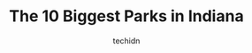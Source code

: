 ---
layout: ampstory
image: https://i0.wp.com/paketmu.com/wp-content/uploads/2023/06/christian-park-0-in-indiana-1686367255.jpeg?resize=640,853
author: techidn
featured: false
description: Explore the diverse Park scene in Indiana, home to an incredible selection of 10 establishments catering to every taste. Whether youre in search of iconic favorites or undiscovered treasure
title: The 10 Biggest Parks in Indiana
cover:
   title: The 10 Biggest Parks in Indiana
   subtitle: RICKPATE
   background: https://paketmu.com/wp-content/uploads/2023/06/christian-park-0-in-indiana-1686367255.jpeg

pages: 
 - layout: thirds
   top: <h1>#1 Indiana Dunes National Park</h1>
   bottom: "<p>Wow! What a beautiful park. I went just before sundown to hike and catch the sunset on the beach. Then as I was exiting I saw the full moon rise as well — such a treat!</p>"
   background: https://paketmu.com/wp-content/uploads/2023/06/christian-park-1-in-indiana-1686367256.jpeg
   backgroundblur: true
 - layout: thirds
   top: <h1>#2 Indiana Dunes State Park</h1>
   bottom: "<p>We were here during summer and the line to enter the parking was huge. It took a while for us to get a spot in the Parking area. However, it was worth the wait. Although </p>"
   background: https://paketmu.com/wp-content/uploads/2023/06/christian-park-2-in-indiana-1686367257.jpeg
   cta:
      link: https://paketmu.com/the-10-biggest-parks-in-indiana/
      text: The 10 Biggest Parks in Indiana
 - layout: thirds
   top: <h1>#3 Turkey Run State Park</h1>
   bottom: "<p>Great time for sure. We just stayed one night at the campground but did a lot. We rode bikes around the campground and then down to the state park. We had to ride along t</p>"
   background: https://paketmu.com/wp-content/uploads/2023/06/christian-park-3-in-indiana-1686367258.jpeg
   cta:
      link: https://paketmu.com/the-10-biggest-parks-in-indiana/
      text: The 10 Biggest Parks in Indiana
 - layout: thirds
   top: <h1>#4 Brown County State Park</h1>
   bottom: "<p>1801 IN-46, Nashville, IN 47448, United States</p>"
   background: https://images.unsplash.com/photo-1614648718611-0635f29016cb?ixlib=rb-4.0.3&ixid=MnwxMjA3fDB8MHxwaG90by1wYWdlfHx8fGVufDB8fHx8&auto=format&fit=crop&w=640&h=853&q=80
   cta:
      link: https://paketmu.com/the-10-biggest-parks-in-indiana/
      text: The 10 Biggest Parks in Indiana
 - layout: thirds
   top: <h1>#5 Eagle Creek Park</h1>
   bottom: "<p>7840 W 56th St, Indianapolis, IN 46254, United States</p>"
   background: https://images.unsplash.com/photo-1533998839656-76f5e4b2bccb?ixlib=rb-4.0.3&ixid=MnwxMjA3fDB8MHxwaG90by1wYWdlfHx8fGVufDB8fHx8&auto=format&fit=crop&w=640&h=853&q=80
   cta:
      link: https://paketmu.com/the-10-biggest-parks-in-indiana/
      text: The 10 Biggest Parks in Indiana
 - layout: thirds
   top: <h1>#6 White River State Park</h1>
   bottom: "<p>801 W Washington St, Indianapolis, IN 46204, United States</p>"
   background: https://images.unsplash.com/photo-1510906594845-bc082582c8cc?ixlib=rb-4.0.3&ixid=MnwxMjA3fDB8MHxwaG90by1wYWdlfHx8fGVufDB8fHx8&auto=format&fit=crop&w=640&h=853&q=80
   cta:
      link: https://paketmu.com/the-10-biggest-parks-in-indiana/
      text: The 10 Biggest Parks in Indiana
 - layout: thirds
   top: <h1>#7 Clifty Falls State Park</h1>
   bottom: "<p>2221 Clifty Dr, Madison, IN 47250, United States</p>"
   background: https://images.unsplash.com/photo-1484589065579-248aad0d8b13?ixlib=rb-4.0.3&ixid=MnwxMjA3fDB8MHxwaG90by1wYWdlfHx8fGVufDB8fHx8&auto=format&fit=crop&w=640&h=853&q=80
   cta:
      link: https://paketmu.com/the-10-biggest-parks-in-indiana/
      text: The 10 Biggest Parks in Indiana
 - layout: thirds
   middle: Continue reading...
   background: https://images.unsplash.com/photo-1524169358666-79f22534bc6e?ixlib=rb-4.0.3&ixid=MnwxMjA3fDB8MHxwaG90by1wYWdlfHx8fGVufDB8fHx8&auto=format&fit=crop&w=640&h=853&q=80
   cta:
      link: https://paketmu.com/the-10-biggest-parks-in-indiana/
      text: The 10 Biggest Parks in Indiana
      
---